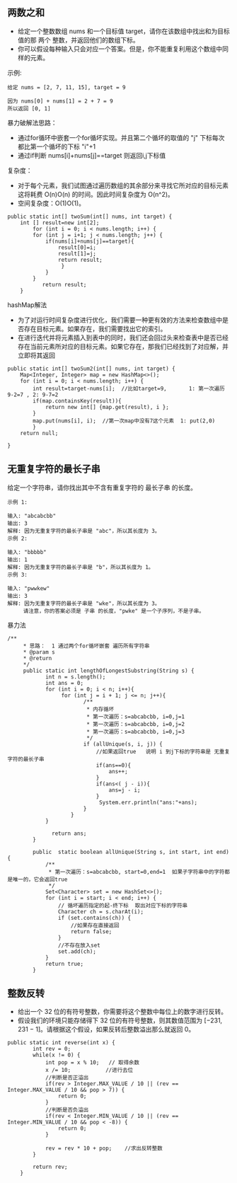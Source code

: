 ## 两数之和
- 给定一个整数数组 nums 和一个目标值 target，请你在该数组中找出和为目标值的那 两个 整数，并返回他们的数组下标。
- 你可以假设每种输入只会对应一个答案。但是，你不能重复利用这个数组中同样的元素。

示例:
```
给定 nums = [2, 7, 11, 15], target = 9

因为 nums[0] + nums[1] = 2 + 7 = 9
所以返回 [0, 1]
```

暴力破解法思路： 
- 通过for循环中嵌套一个for循坏实现。并且第二个循坏的取值的 "j" 下标每次都比第一个循坏的下标 "i"+1 
- 通过if判断  nums[i]+nums[j]==target 则返回i,j下标值

复杂度：
- 对于每个元素，我们试图通过遍历数组的其余部分来寻找它所对应的目标元素 这将耗费 O(n)O(n) 的时间。因此时间复杂度为 O(n^2)。
- 空间复杂度：O(1)O(1)。

```
public static int[] twoSum(int[] nums, int target) {
	int [] result=new int[2];
	    for (int i = 0; i < nums.length; i++) {
		for (int j = i+1; j < nums.length; j++) {
			if(nums[i]+nums[j]==target){
				result[0]=i;
				result[1]=j;
				return result;
			     }
			}
		}		 
	       return result;
	}
  ```
hashMap解法
- 为了对运行时间复杂度进行优化，我们需要一种更有效的方法来检查数组中是否存在目标元素。如果存在，我们需要找出它的索引。
- 在进行迭代并将元素插入到表中的同时，我们还会回过头来检查表中是否已经存在当前元素所对应的目标元素。如果它存在，那我们已经找到了对应解，并立即将其返回
  
```
public static int[] twoSum2(int[] nums, int target) {
	Map<Integer, Integer> map = new HashMap<>();
	for (int i = 0; i < nums.length; i++) {
		int result=target-nums[i];  //比如target=9, 		1: 第一次遍历  9-2=7 , 2: 9-7=2
		if(map.containsKey(result)){
			return new int[] {map.get(result), i };
		}
		map.put(nums[i], i);  //第一次map中没有7这个元素 	1: put(2,0)
		}
	return null;
		       
}
```

## 无重复字符的最长子串
给定一个字符串，请你找出其中不含有重复字符的 最长子串 的长度。
```
示例 1:

输入: "abcabcbb"
输出: 3 
解释: 因为无重复字符的最长子串是 "abc"，所以其长度为 3。
示例 2:

输入: "bbbbb"
输出: 1
解释: 因为无重复字符的最长子串是 "b"，所以其长度为 1。
示例 3:

输入: "pwwkew"
输出: 3
解释: 因为无重复字符的最长子串是 "wke"，所以其长度为 3。
     请注意，你的答案必须是 子串 的长度，"pwke" 是一个子序列，不是子串。
```
暴力法
```
/**
	 * 思路：  1 通过两个for循坏嵌套 遍历所有字符串
	 * @param s
	 * @return
	 */
	 public static int lengthOfLongestSubstring(String s) {
	        int n = s.length();
	        int ans = 0;
	        for (int i = 0; i < n; i++){
	        	 for (int j = i + 1; j <= n; j++){
	        		 	/**
	        		 	 * 内存循坏
	        		 	 * 第一次遍历：s=abcabcbb, i=0,j=1
	        		 	 * 第一次遍历：s=abcabcbb, i=0,j=2
	        		 	 * 第一次遍历：s=abcabcbb, i=0,j=3 
	        		 	 */
		                if (allUnique(s, i, j)) {	
		                	//如果返回true   说明 i 到j下标的字符串是 无重复字符的最长子串
		                	if(ans==0){
		                		ans++;
		                	}
		                	if(ans<( j - i)){
		                		ans=j - i;
		                	}
		                	 System.err.println("ans:"+ans);
		                }
		            }
	        }
	           
	          return ans;
	    }

	    public  static boolean allUnique(String s, int start, int end) {
	    	/**
	    	 * 第一次遍历：s=abcabcbb, start=0,end=1  如果子字符串中的字符都是唯一的，它会返回true
	    	 */
	        Set<Character> set = new HashSet<>();
	        for (int i = start; i < end; i++) {
	        	// 循坏遍历指定的起-终下标  取出对应下标的字符串
	            Character ch = s.charAt(i);
	            if (set.contains(ch)) {
	            	//如果存在直接返回
	            	return false;
	            }
	            //不存在放入set
	            set.add(ch);
	        }
	        return true;
	    }
```

## 整数反转

- 给出一个 32 位的有符号整数，你需要将这个整数中每位上的数字进行反转。
- 假设我们的环境只能存储得下 32 位的有符号整数，则其数值范围为 [−231,  231 − 1]。请根据这个假设，如果反转后整数溢出那么就返回 0。
```
public static int reverse(int x) {
		int rev = 0;   
		while(x != 0) {
			int pop = x % 10;   // 取得余数 
			x /= 10;           //进行去位 
			//判断是否正溢出
			if(rev > Integer.MAX_VALUE / 10 || (rev == Integer.MAX_VALUE / 10 && pop > 7)) {
				return 0;
			}
			//判断是否负溢出
			if(rev < Integer.MIN_VALUE / 10 || (rev == Integer.MIN_VALUE / 10 && pop < -8)) {
				return 0;
			}
			
			rev = rev * 10 + pop;    //求出反转整数
		}
		
		return rev; 
	}
```

